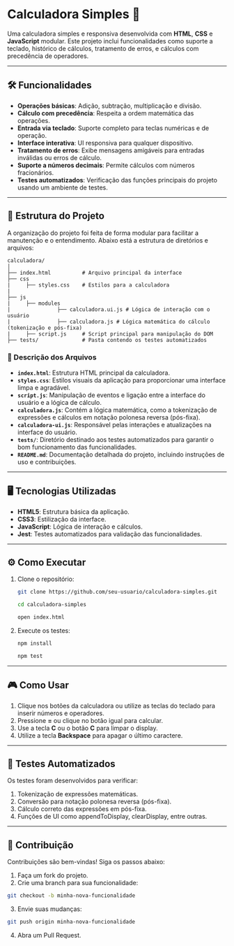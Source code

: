 # Calculadora Simples 🧮

Uma calculadora simples e responsiva desenvolvida com **HTML**, **CSS** e **JavaScript** modular. Este projeto inclui funcionalidades como suporte a teclado, histórico de cálculos, tratamento de erros, e cálculos com precedência de operadores.

---

## 🛠️ Funcionalidades

- **Operações básicas**: Adição, subtração, multiplicação e divisão.
- **Cálculo com precedência**: Respeita a ordem matemática das operações.
- **Entrada via teclado**: Suporte completo para teclas numéricas e de operação.
- **Interface interativa**: UI responsiva para qualquer dispositivo.
- **Tratamento de erros**: Exibe mensagens amigáveis para entradas inválidas ou erros de cálculo.
- **Suporte a números decimais**: Permite cálculos com números fracionários.
- **Testes automatizados**: Verificação das funções principais do projeto usando um ambiente de testes.

---

## 📂 Estrutura do Projeto

A organização do projeto foi feita de forma modular para facilitar a manutenção e o entendimento. Abaixo está a estrutura de diretórios e arquivos:

```plaintext
calculadora/
│
├── index.html          # Arquivo principal da interface
├── css
|     ├── styles.css    # Estilos para a calculadora
|          
├── js
|     ├── modules
|               ├── calculadora.ui.js # Lógica de interação com o usuário
|               ├── calculadora.js # Lógica matemática do cálculo (tokenização e pós-fixa)
|     ├── script.js     # Script principal para manipulação do DOM
├── tests/              # Pasta contendo os testes automatizados
```


### 📌 Descrição dos Arquivos
- **`index.html`**: Estrutura HTML principal da calculadora.
- **`styles.css`**: Estilos visuais da aplicação para proporcionar uma interface limpa e agradável.
- **`script.js`**: Manipulação de eventos e ligação entre a interface do usuário e a lógica de cálculo.
- **`calculadora.js`**: Contém a lógica matemática, como a tokenização de expressões e cálculos em notação polonesa reversa (pós-fixa).
- **`calculadora-ui.js`**: Responsável pelas interações e atualizações na interface do usuário.
- **`tests/`**: Diretório destinado aos testes automatizados para garantir o bom funcionamento das funcionalidades.
- **`README.md`**: Documentação detalhada do projeto, incluindo instruções de uso e contribuições.

---

## 🖥️ Tecnologias Utilizadas

- **HTML5**: Estrutura básica da aplicação.
- **CSS3**: Estilização da interface.
- **JavaScript**: Lógica de interação e cálculos.
- **Jest**: Testes automatizados para validação das funcionalidades.

---

## ⚙️ Como Executar

1. Clone o repositório:
   ```bash
   git clone https://github.com/seu-usuario/calculadora-simples.git
   
   cd calculadora-simples 

   open index.html
   ```
2. Execute os testes:
    ```bash
    npm install

    npm test
    ```
---

## 🎮 Como Usar
1. Clique nos botões da calculadora ou utilize as teclas do teclado para inserir números e operadores.
2. Pressione **=** ou clique no botão igual para calcular.
3. Use a tecla **C** ou o botão **C** para limpar o display.
4. Utilize a tecla **Backspace** para apagar o último caractere.

---

## 🧪 Testes Automatizados
Os testes foram desenvolvidos para verificar:

1. Tokenização de expressões matemáticas.
2. Conversão para notação polonesa reversa (pós-fixa).
3. Cálculo correto das expressões em pós-fixa.
4. Funções de UI como appendToDisplay, clearDisplay, entre outras.

---

## 🤝 Contribuição
Contribuições são bem-vindas! Siga os passos abaixo:

1. Faça um fork do projeto.
2. Crie uma branch para sua funcionalidade:
```bash
git checkout -b minha-nova-funcionalidade
```
3. Envie suas mudanças:
```bash
git push origin minha-nova-funcionalidade
```
4. Abra um Pull Request.
